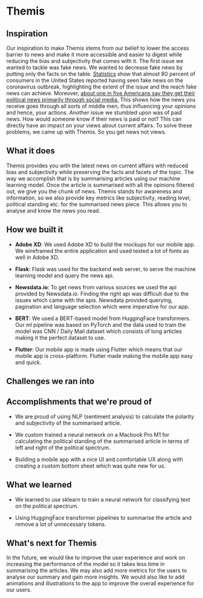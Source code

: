 # Themis 

## Inspiration
Our inspiration to make Themis stems from our belief to lower the access barrier to news and make it more accessible and easier to digest while reducing the bias and subjectivity that comes with it. The first issue we wanted to tackle was fake news. We wanted to decrease fake news by putting only the facts on the table. [Statistics](https://www.statista.com/topics/3251/fake-news/) show that almost 80 percent of consumers in the United States reported having seen fake news on the coronavirus outbreak, highlighting the extent of the issue and the reach fake news can achieve. Moreover, [about one in five Americans say they get their political news primarily through social media.](https://www.journalism.org/2020/07/30/americans-who-mainly-get-their-news-on-social-media-are-less-engaged-less-knowledgeable/) This shows how the news you receive goes through all sorts of middle men, thus influencing your opinions and hence, your actions. Another issue we stumbled upon was of paid news. How would someone know if their news is paid or not? This can directly have an impact on your views about current affairs. To solve these problems, we came up with Themis. So you get news not views.

## What it does
Themis provides you with the latest news on current affairs with reduced bias and subjectivity while preserving the facts and facets of the topic. The way we accomplish that is by summarising articles using our machine learning model. Once the article is summarised with all the opinions filtered out, we give you the chunk of news. Themis stands for awareness and information, so we also provide key metrics like subjectivity, reading level, political standing etc. for the summarised news piece. This allows you to analyse and know the news you read.

## How we built it

- **Adobe XD**: We used Adobe XD to build the mockups for our mobile app. We wireframed the entire application and used tested a lot of fonts as well in Adobe XD.

- **Flask**: Flask was used for the backend web server, to serve the machine learning model and query the news api.

- **Newsdata.io**: To get news from various sources we used the api provided by Newsdata.io. Finding the right api was difficult due to the issues which came with the apis. Newsdata provided querying, pagination and language selection which were imperative for our app.

- **BERT**: We used a BERT-based model from HuggingFace transformers. Our ml pipeline was based on PyTorch and the data used to train the model was CNN / Daily Mail dataset which consists of long articles making it the perfect dataset to use.

- **Flutter**: Our mobile app is made using Flutter which means that our mobile app is cross-platform. Flutter made making the mobile app easy and quick.

## Challenges we ran into

## Accomplishments that we're proud of

- We are proud of using NLP (sentiment analysis) to calculate the polarity and subjectivity of the summarised article.

- We custom trained a neural network on a Macbook Pro M1 for calculating the political standing of the summarised article in terms of left and right of the political spectrum.

- Building a mobile app with a nice UI and comfortable UX along with creating a custom bottom sheet which was quite new for us.

## What we learned

- We learned to use sklearn to train a neural network for classifying text on the political spectrum.

- Using HuggingFace transformer pipelines to summarise the article and remove a lot of unnecessary tokens.

## What's next for Themis
In the future, we would like to improve the user experience and work on increasing the performance of the model so it takes less time in summarising the articles. We may also add more metrics for the users to analyse our summary and gain more insights. We would also like to add animations and illustrations to the app to improve the overall experience for our users.